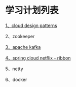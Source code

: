 # 学习计划列表

[1、cloud design patterns](/cloud-design-patterns.md)

2、zookeeper

[3、apache kafka](/apache-kafka.md)

[4、spring cloud netflix - ribbon](/spring-cloud-netflix---ribbon.md)

5、netty

6、docker

